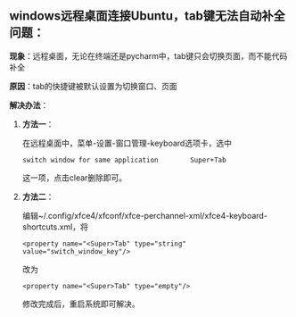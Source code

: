 ## windows远程桌面连接Ubuntu，tab键无法自动补全问题：

**现象**：远程桌面，无论在终端还是pycharm中，tab键只会切换页面，而不能代码补全

**原因**：tab的快捷键被默认设置为切换窗口、页面

**解决办法**：

1. **方法一**：

   在远程桌面中，菜单-设置-窗口管理-keyboard选项卡，选中

   ```
   switch window for same application        Super+Tab
   ```

   这一项，点击clear删除即可。

2. **方法二**：

   编辑~/.config/xfce4/xfconf/xfce-perchannel-xml/xfce4-keyboard-shortcuts.xml，将

   ```
   <property name="<Super>Tab" type="string" value="switch_window_key"/>
   ```

   改为

   ```
   <property name="<Super>Tab" type="empty"/>
   ```

   修改完成后，重启系统即可解决。